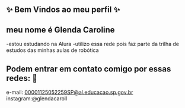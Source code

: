 ## ✨ Bem Vindos ao meu perfil ✨

## meu nome é Glenda Caroline

-estou estudando na Alura
-utilizo essa rede pois faz parte da trilha de estudos das minhas aulas de robótica

## Podem entrar em contato comigo por essas redes: 📱

e-mail: 00001125052259SP@al.educacao.sp.gov.br
instagram:@glendacaroll

